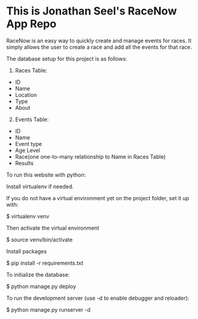 # This is Jonathan Seel's RaceNow App Repo
RaceNow is an easy way to quickly create and manage events for races.
It simply allows the user to create a race and add all the events for that race.

The database setup for this project is as follows:
1. Races Table:
  - ID
  - Name
  - Location
  - Type
  - About

2. Events Table:
  - ID
  - Name
  - Event type
  - Age Level
  - Race(one one-to-many relationship to Name in Races Table)
  - Results

To run this website with python:

Install virtualenv if needed.

If you do not have a virtual environment yet on the project folder, set it up with:

$ virtualenv venv

Then activate the virtual environment

$ source venv/bin/activate

Install packages

$ pip install -r requirements.txt

To initialize the database:

$ python manage.py deploy

To run the development server (use -d to enable debugger and reloader):

$ python manage.py runserver -d
